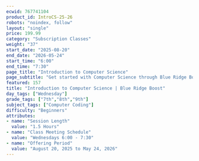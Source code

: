 ```yaml
---
ecwid: 767741104
product_id: IntroCS-25-26
robots: "noindex, follow"
layout: "single"
price: 199.99
category: "Subscription Classes"
weight: "37"
start_date: "2025-08-20"
end_date: "2026-05-24"
start_time: "6:00"
end_time: "7:30"
page_title: "Introduction to Computer Science"
page_subtitle: "Get started with Computer Science through Blue Ridge Boost and CodeHS!"
featured: 157
title: "Introduction to Computer Science | Blue Ridge Boost"
day_tags: ["Wednesday"]
grade_tags: ["7th","8th","9th"]
subject_tags: ["Computer Coding"]
difficulty: "Beginners"
attributes:
- name: "Session Length"
  value: "1.5 Hours"
- name: "Class Meeting Schedule"
  value: "Wednesdays 6:00 - 7:30"
- name: "Offering Period"
  value: "August 20, 2025 to May 24, 2026"
---
```

